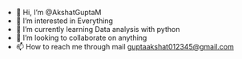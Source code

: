 - 👋 Hi, I’m @AkshatGuptaM
- 👀 I’m interested in Everything
- 🌱 I’m currently learning Data analysis with python
- 💞️ I’m looking to collaborate on anything
- 📫 How to reach me through mail guptaakshat012345@gmail.com

<!---
AkshatGuptaM/AkshatGuptaM is a ✨ special ✨ repository because its `README.md` (this file) appears on your GitHub profile.
You can click the Preview link to take a look at your changes.
--->
